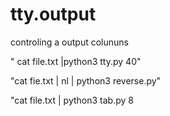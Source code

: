 # tty.output

controling a output colununs

" cat file.txt |python3 tty.py 40"

"cat fie.txt | nl | python3 reverse.py"

"cat file.txt | python3 tab.py 8




